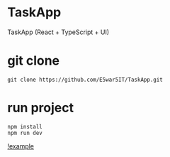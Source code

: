 # TaskApp
TaskApp (React + TypeScript  + UI)

#  git clone
```
git clone https://github.com/E5war5IT/TaskApp.git
```

# run project
```
npm install
npm run dev
```
[!example](ScreenShots/screen.png)
